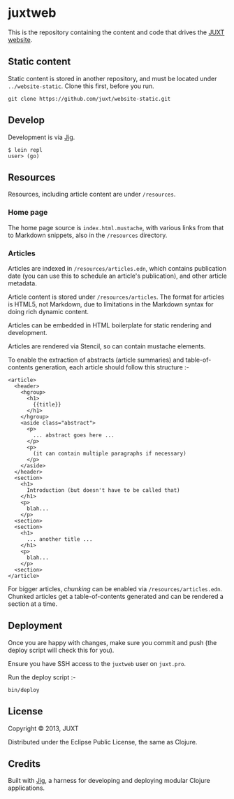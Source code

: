 # juxtweb

This is the repository containing the content and code that drives the [JUXT website](https://juxt.pro).

## Static content

Static content is stored in another repository, and must be located under ```../website-static```. Clone this first, before you run.

    git clone https://github.com/juxt/website-static.git

## Develop

Development is via [Jig](https://github.com/juxt/jig).

    $ lein repl
    user> (go)

## Resources

Resources, including article content are under ```/resources```.

### Home page

The home page source is ```index.html.mustache```, with various links from that to Markdown snippets, also in the ```/resources``` directory.

### Articles

Articles are indexed in ```/resources/articles.edn```, which contains publication date (you can use this to schedule an article's publication), and other article metadata.

Article content is stored under ```/resources/articles```. The format for articles is HTML5, not Markdown, due to limitations in the Markdown syntax for doing rich dynamic content.

Articles can be embedded in HTML boilerplate for static rendering and development.

Articles are rendered via Stencil, so can contain mustache elements.

To enable the extraction of abstracts (article summaries) and table-of-contents generation, each article should follow this structure :-

    <article>
      <header>
        <hgroup>
          <h1>
            {{title}}
          </h1>
        </hgroup>
        <aside class="abstract">
          <p>
            ... abstract goes here ...
          </p>
          <p>
            (it can contain multiple paragraphs if necessary)
          </p>
        </aside>
      </header>
      <section>
        <h1>
          Introduction (but doesn't have to be called that)
        </h1>
        <p>
          blah...
        </p>
      <section>
      <section>
        <h1>
          ... another title ...
        </h1>
        <p>
          blah...
        </p>
      <section>
    </article>

For bigger articles, _chunking_ can be enabled via ```/resources/articles.edn```. Chunked articles get a table-of-contents generated and can be rendered a section at a time.

## Deployment

Once you are happy with changes, make sure you commit and push (the deploy script will check this for you).

Ensure you have SSH access to the ```juxtweb``` user on ```juxt.pro```.

Run the deploy script :-

    bin/deploy

## License

Copyright © 2013, JUXT

Distributed under the Eclipse Public License, the same as Clojure.

## Credits

Built with [Jig](https://github.com/juxt/jig), a harness for developing
and deploying modular Clojure applications.
